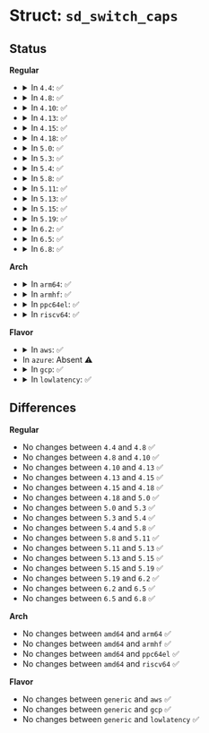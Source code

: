 # Struct: <code>sd_switch_caps</code>

## Status
<b>Regular</b>
<ul>
<li>
<details>
<summary>In <code>4.4</code>: ✅</summary>

```c
struct sd_switch_caps {
    unsigned int hs_max_dtr;
    unsigned int uhs_max_dtr;
    unsigned int sd3_bus_mode;
    unsigned int sd3_drv_type;
    unsigned int sd3_curr_limit;
};
```
</details>
</li>
<li>
<details>
<summary>In <code>4.8</code>: ✅</summary>

```c
struct sd_switch_caps {
    unsigned int hs_max_dtr;
    unsigned int uhs_max_dtr;
    unsigned int sd3_bus_mode;
    unsigned int sd3_drv_type;
    unsigned int sd3_curr_limit;
};
```
</details>
</li>
<li>
<details>
<summary>In <code>4.10</code>: ✅</summary>

```c
struct sd_switch_caps {
    unsigned int hs_max_dtr;
    unsigned int uhs_max_dtr;
    unsigned int sd3_bus_mode;
    unsigned int sd3_drv_type;
    unsigned int sd3_curr_limit;
};
```
</details>
</li>
<li>
<details>
<summary>In <code>4.13</code>: ✅</summary>

```c
struct sd_switch_caps {
    unsigned int hs_max_dtr;
    unsigned int uhs_max_dtr;
    unsigned int sd3_bus_mode;
    unsigned int sd3_drv_type;
    unsigned int sd3_curr_limit;
};
```
</details>
</li>
<li>
<details>
<summary>In <code>4.15</code>: ✅</summary>

```c
struct sd_switch_caps {
    unsigned int hs_max_dtr;
    unsigned int uhs_max_dtr;
    unsigned int sd3_bus_mode;
    unsigned int sd3_drv_type;
    unsigned int sd3_curr_limit;
};
```
</details>
</li>
<li>
<details>
<summary>In <code>4.18</code>: ✅</summary>

```c
struct sd_switch_caps {
    unsigned int hs_max_dtr;
    unsigned int uhs_max_dtr;
    unsigned int sd3_bus_mode;
    unsigned int sd3_drv_type;
    unsigned int sd3_curr_limit;
};
```
</details>
</li>
<li>
<details>
<summary>In <code>5.0</code>: ✅</summary>

```c
struct sd_switch_caps {
    unsigned int hs_max_dtr;
    unsigned int uhs_max_dtr;
    unsigned int sd3_bus_mode;
    unsigned int sd3_drv_type;
    unsigned int sd3_curr_limit;
};
```
</details>
</li>
<li>
<details>
<summary>In <code>5.3</code>: ✅</summary>

```c
struct sd_switch_caps {
    unsigned int hs_max_dtr;
    unsigned int uhs_max_dtr;
    unsigned int sd3_bus_mode;
    unsigned int sd3_drv_type;
    unsigned int sd3_curr_limit;
};
```
</details>
</li>
<li>
<details>
<summary>In <code>5.4</code>: ✅</summary>

```c
struct sd_switch_caps {
    unsigned int hs_max_dtr;
    unsigned int uhs_max_dtr;
    unsigned int sd3_bus_mode;
    unsigned int sd3_drv_type;
    unsigned int sd3_curr_limit;
};
```
</details>
</li>
<li>
<details>
<summary>In <code>5.8</code>: ✅</summary>

```c
struct sd_switch_caps {
    unsigned int hs_max_dtr;
    unsigned int uhs_max_dtr;
    unsigned int sd3_bus_mode;
    unsigned int sd3_drv_type;
    unsigned int sd3_curr_limit;
};
```
</details>
</li>
<li>
<details>
<summary>In <code>5.11</code>: ✅</summary>

```c
struct sd_switch_caps {
    unsigned int hs_max_dtr;
    unsigned int uhs_max_dtr;
    unsigned int sd3_bus_mode;
    unsigned int sd3_drv_type;
    unsigned int sd3_curr_limit;
};
```
</details>
</li>
<li>
<details>
<summary>In <code>5.13</code>: ✅</summary>

```c
struct sd_switch_caps {
    unsigned int hs_max_dtr;
    unsigned int uhs_max_dtr;
    unsigned int sd3_bus_mode;
    unsigned int sd3_drv_type;
    unsigned int sd3_curr_limit;
};
```
</details>
</li>
<li>
<details>
<summary>In <code>5.15</code>: ✅</summary>

```c
struct sd_switch_caps {
    unsigned int hs_max_dtr;
    unsigned int uhs_max_dtr;
    unsigned int sd3_bus_mode;
    unsigned int sd3_drv_type;
    unsigned int sd3_curr_limit;
};
```
</details>
</li>
<li>
<details>
<summary>In <code>5.19</code>: ✅</summary>

```c
struct sd_switch_caps {
    unsigned int hs_max_dtr;
    unsigned int uhs_max_dtr;
    unsigned int sd3_bus_mode;
    unsigned int sd3_drv_type;
    unsigned int sd3_curr_limit;
};
```
</details>
</li>
<li>
<details>
<summary>In <code>6.2</code>: ✅</summary>

```c
struct sd_switch_caps {
    unsigned int hs_max_dtr;
    unsigned int uhs_max_dtr;
    unsigned int sd3_bus_mode;
    unsigned int sd3_drv_type;
    unsigned int sd3_curr_limit;
};
```
</details>
</li>
<li>
<details>
<summary>In <code>6.5</code>: ✅</summary>

```c
struct sd_switch_caps {
    unsigned int hs_max_dtr;
    unsigned int uhs_max_dtr;
    unsigned int sd3_bus_mode;
    unsigned int sd3_drv_type;
    unsigned int sd3_curr_limit;
};
```
</details>
</li>
<li>
<details>
<summary>In <code>6.8</code>: ✅</summary>

```c
struct sd_switch_caps {
    unsigned int hs_max_dtr;
    unsigned int uhs_max_dtr;
    unsigned int sd3_bus_mode;
    unsigned int sd3_drv_type;
    unsigned int sd3_curr_limit;
};
```
</details>
</li>
</ul>
<b>Arch</b>
<ul>
<li>
<details>
<summary>In <code>arm64</code>: ✅</summary>

```c
struct sd_switch_caps {
    unsigned int hs_max_dtr;
    unsigned int uhs_max_dtr;
    unsigned int sd3_bus_mode;
    unsigned int sd3_drv_type;
    unsigned int sd3_curr_limit;
};
```
</details>
</li>
<li>
<details>
<summary>In <code>armhf</code>: ✅</summary>

```c
struct sd_switch_caps {
    unsigned int hs_max_dtr;
    unsigned int uhs_max_dtr;
    unsigned int sd3_bus_mode;
    unsigned int sd3_drv_type;
    unsigned int sd3_curr_limit;
};
```
</details>
</li>
<li>
<details>
<summary>In <code>ppc64el</code>: ✅</summary>

```c
struct sd_switch_caps {
    unsigned int hs_max_dtr;
    unsigned int uhs_max_dtr;
    unsigned int sd3_bus_mode;
    unsigned int sd3_drv_type;
    unsigned int sd3_curr_limit;
};
```
</details>
</li>
<li>
<details>
<summary>In <code>riscv64</code>: ✅</summary>

```c
struct sd_switch_caps {
    unsigned int hs_max_dtr;
    unsigned int uhs_max_dtr;
    unsigned int sd3_bus_mode;
    unsigned int sd3_drv_type;
    unsigned int sd3_curr_limit;
};
```
</details>
</li>
</ul>
<b>Flavor</b>
<ul>
<li>
<details>
<summary>In <code>aws</code>: ✅</summary>

```c
struct sd_switch_caps {
    unsigned int hs_max_dtr;
    unsigned int uhs_max_dtr;
    unsigned int sd3_bus_mode;
    unsigned int sd3_drv_type;
    unsigned int sd3_curr_limit;
};
```
</details>
</li>
<li>
In <code>azure</code>: Absent ⚠️
</li>
<li>
<details>
<summary>In <code>gcp</code>: ✅</summary>

```c
struct sd_switch_caps {
    unsigned int hs_max_dtr;
    unsigned int uhs_max_dtr;
    unsigned int sd3_bus_mode;
    unsigned int sd3_drv_type;
    unsigned int sd3_curr_limit;
};
```
</details>
</li>
<li>
<details>
<summary>In <code>lowlatency</code>: ✅</summary>

```c
struct sd_switch_caps {
    unsigned int hs_max_dtr;
    unsigned int uhs_max_dtr;
    unsigned int sd3_bus_mode;
    unsigned int sd3_drv_type;
    unsigned int sd3_curr_limit;
};
```
</details>
</li>
</ul>

## Differences
<b>Regular</b>
<ul>
<li>
No changes between <code>4.4</code> and <code>4.8</code> ✅
</li>
<li>
No changes between <code>4.8</code> and <code>4.10</code> ✅
</li>
<li>
No changes between <code>4.10</code> and <code>4.13</code> ✅
</li>
<li>
No changes between <code>4.13</code> and <code>4.15</code> ✅
</li>
<li>
No changes between <code>4.15</code> and <code>4.18</code> ✅
</li>
<li>
No changes between <code>4.18</code> and <code>5.0</code> ✅
</li>
<li>
No changes between <code>5.0</code> and <code>5.3</code> ✅
</li>
<li>
No changes between <code>5.3</code> and <code>5.4</code> ✅
</li>
<li>
No changes between <code>5.4</code> and <code>5.8</code> ✅
</li>
<li>
No changes between <code>5.8</code> and <code>5.11</code> ✅
</li>
<li>
No changes between <code>5.11</code> and <code>5.13</code> ✅
</li>
<li>
No changes between <code>5.13</code> and <code>5.15</code> ✅
</li>
<li>
No changes between <code>5.15</code> and <code>5.19</code> ✅
</li>
<li>
No changes between <code>5.19</code> and <code>6.2</code> ✅
</li>
<li>
No changes between <code>6.2</code> and <code>6.5</code> ✅
</li>
<li>
No changes between <code>6.5</code> and <code>6.8</code> ✅
</li>
</ul>
<b>Arch</b>
<ul>
<li>
No changes between <code>amd64</code> and <code>arm64</code> ✅
</li>
<li>
No changes between <code>amd64</code> and <code>armhf</code> ✅
</li>
<li>
No changes between <code>amd64</code> and <code>ppc64el</code> ✅
</li>
<li>
No changes between <code>amd64</code> and <code>riscv64</code> ✅
</li>
</ul>
<b>Flavor</b>
<ul>
<li>
No changes between <code>generic</code> and <code>aws</code> ✅
</li>
<li>
No changes between <code>generic</code> and <code>gcp</code> ✅
</li>
<li>
No changes between <code>generic</code> and <code>lowlatency</code> ✅
</li>
</ul>
